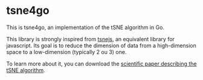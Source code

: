 # tsne4go
This is tsne4go, an implementation of the tSNE algorithm in Go.

This library is strongly inspired from [tsnejs](https://github.com/karpathy/tsnejs), an equivalent library for javascript. Its goal is to reduce the dimension of data from a high-dimension space to a low-dimension (typically 2 ou 3) one.

To learn more about it, you can download the [scientific paper describing the tSNE algorithm](http://jmlr.csail.mit.edu/papers/volume9/vandermaaten08a/vandermaaten08a.pdf).

